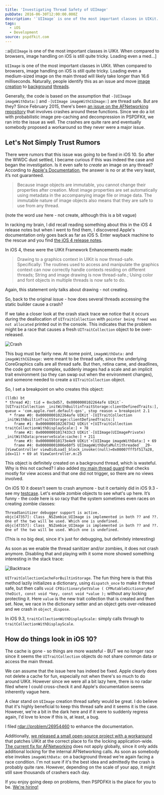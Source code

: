 ```yaml
---
title: 'Investigating Thread Safety of UIImage'
pubDate: 2016-06-30T12:00:00.000Z
description: '`UIImage` is one of the most important classes in UIKit. When compared to browsers, image handling on iOS is still quite tricky. Loading even a med...'
tags:
  - iOS
  - Development
source: pspdfkit.com
---
```


::ai[`UIImage` is one of the most important classes in UIKit. When compared to browsers, image handling on iOS is still quite tricky. Loading even a med...]


`UIImage` is one of the most important classes in UIKit. When compared to browsers, image handling on iOS is still quite tricky. Loading even a medium-sized image on the main thread will likely take longer than 16.6 milliseconds. Naturally, people identify this as an issue and move [image](https://bpoplauschi.wordpress.com/2014/03/21/ios-image-caching-sdwebimage-vs-fastimage/) [creation](https://www.objc.io/issues/5-ios7/iOS7-hidden-gems-and-workarounds/) to [background](https://github.com/AFNetworking/AFNetworking/blob/09658b352a496875c91cc33dd52c3f47b9369945/AFNetworking/AFURLResponseSerialization.m#L442-518) [threads](https://stackoverflow.com/questions/10149165/uiimage-decompression-causing-scrolling-lag).

Generally, the code is based on the assumption that `-[UIImage imageWithData:]` and `-[UIImage imageWithCGImage:]` are thread safe. But are they? Since February 2015, there's been [an issue on the AFNetworking repository](https://github.com/AFNetworking/AFNetworking/issues/2572#issue) that involves crashes around these functions. Since we do a lot with probabilistic image pre-caching and decompression in PSPDFKit, we ran into the issue as well. The crashes are quite rare and eventually somebody proposed a workaround so they never were a major issue.

## Let's Not Simply Trust Rumors

There were rumors that this issue was going to be fixed in iOS 10. So after the WWDC dust settled, I became curious if this was indeed the case and began the investigation. Is it even safe to *create* an image on any thread? According to [Apple's Documentation](https://developer.apple.com/library/ios/documentation/UIKit/Reference/UIImage_Class/index.html), the answer is no or at the very least, it’s not guaranteed.

>Because image objects are immutable, you cannot change their properties after creation. Most image properties are set automatically using metadata in the accompanying image file or image data. The immutable nature of image objects also means that they are safe to use from any thread.

(note the word *use* here - not create, although this is a bit vague)

In racking my brain, I did recall reading something about this in the iOS 4 release notes but when I went to find them, I discovered Apple's documentation only goes back as far as iOS 5. Enter wayback machine to the rescue and you find [the iOS 4 release notes](https://web.archive.org/web/20100812204946/http://developer.apple.com/iphone/library/releasenotes/General/WhatsNewIniPhoneOS/Articles/iPhoneOS4.html).

In iOS 4, these were the UIKit Framework Enhancements made:

>Drawing to a graphics context in UIKit is now thread-safe. Specifically: The routines used to access and manipulate the graphics context can now correctly handle contexts residing on different threads; String and image drawing is now thread-safe.; Using color and font objects in multiple threads is now safe to do.

Again, this statement only talks about drawing - not creating.

So, back to the original issue - how does several threads accessing the static builder cause a crash?

If we take a closer look at the crash stack trace we notice that it occurs during the deallocation of `UITraitCollection` with `pointer being freed was not allocated` printed out in the console. This indicates that the problem might be a race that causes a fresh `UITraitCollection` object to be over-released.

![Crash](/assets/img/2016/investigating-thread-safety-of-UIImage/crash.png)

This bug must be fairly new. At some point, `imageWithData:` and `imageWithCGImage:` were meant to be thread safe, since the underlying CoreGraphics calls are all thread safe. But then, retina came, and deadlines, the code got more complex, suddenly images had a scale and an implicit trait environment (so they can swap out when the environment changes), and someone needed to create a `UITraitCollection` object.

So, I set a breakpoint on who creates this object:

```
(lldb) bt
* thread #2: tid = 0xcbd57, 0x0000000102264afe UIKit`-[UITraitCollection _initWithBuiltinTraitStorage:clientDefinedTraits:], queue = 'com.apple.root.default-qos', stop reason = breakpoint 2.1
  * frame #0: 0x0000000102264afe UIKit`-[UITraitCollection _initWithBuiltinTraitStorage:clientDefinedTraits:]
    frame #1: 0x0000000102267342 UIKit`+[UITraitCollection traitCollectionWithDisplayScale:] + 78
    frame #2: 0x00000001017433c3 UIKit`-[UIImage(UIImagePrivate) _initWithData:preserveScale:cache:] + 211
    frame #3: 0x000000010173e4e9 UIKit`+[UIImage imageWithData:] + 69
    frame #4: 0x00000001006e60f5 UIImageWithDataMultithreaded`__29-[ViewController viewDidLoad]_block_invoke((null)=0x00007fff5f517a28, idx=11) + 69 at ViewController.m:25
```

This object is definitely created on a background thread, which is wasteful. Why is this not cached?  I also added [my main thread guard](https://gist.github.com/steipete/5664345) that checks mostly for view access and that one did not trigger, so there are no views involved.

On iOS 10 it doesn't seem to crash anymore - but it certainly did in iOS 9.3 - see my [testcase](http://cl.ly/3f250F3X3m2Y). Let's enable zombie objects to see what's up here. It’s funny - the code here is so racy that the system sometimes even races on creating zombie classes:


```objc
ThreadSanitizer debugger support is active.
objc[47357]: Class _NSZombie_UIImage is implemented in both ?? and ??. One of the two will be used. Which one is undefined.
objc[47357]: Class _NSZombie_UIImage is implemented in both ?? and ??. One of the two will be used. Which one is undefined.
```

(This is no big deal, since it's just for debugging, but definitely interesting)

As soon as we enable the thread sanitizer and/or zombies, it does not crash anymore. Disabling that and playing with it some more showed something interesting in the stack trace:

![Backtrace](/assets/img/2016/investigating-thread-safety-of-UIImage/bt.png)

`UITraitCollectionCacheForBuiltinStorage`. The fun thing here is that this method lazily initializes a dictionary, using `dispatch_once` to make it thread safe, but then calls `void CFDictionarySetValue ( CFMutableDictionaryRef theDict, const void *key, const void *value );` without any locking protecting it. Here `value` is the new trait collection that is created and then set. Now, we race in the dictionary setter and an object gets over-released and we crash in `object_dispose`.

In iOS 9.3, `traitCollectionWithDisplayScale:` simply calls through to `traitCollectionWithDisplayScale`.

## How do things look in iOS 10?

The cache is gone - so things are more wasteful - BUT we no longer race since it seems the `UITraitCollection` objects do not share common data or access the main thread.

We can assume that the issue here has indeed be fixed. Apple clearly does not delete a cache for fun, especially not when there's so much to do around UIKit. However since  we were all a bit lazy here, there is no radar filed where I could cross-check it and Apple's documentation seems inherently vague here.

A clear stand on `UIImage` creation thread safety would be great. I do believe that it's highly beneficial to keep this thread safe and it seems it is the case. However, we're a bit in the dark here and if it were to suddenly regress again, I'd love to know if this is, at least, a bug.

I filed [rdar://problem/26954460](https://openradar.appspot.com/26954460) to enhance the documentation.

Additionally, [we released a small open-source project with a workaround](https://github.com/PSPDFKit-labs/PSTModernizer) that patches UIKit at the correct place to fix the locking application-wide. [The current fix for AFNetworking](https://github.com/AFNetworking/AFNetworking/blob/3e8addb6537df7ae535df402680a4be93ae7a6a6/AFNetworking/AFURLResponseSerialization.m#L522-L533) does not apply globally, since it only adds additional locking for the internal AFNetworking calls. As soon as somebody else invokes `imageWithData:` on a background thread we're again facing a race condition. I'm not sure if it's the best idea and admittedly the crash is probably quite rare. However, depending on the scale of your app, it might still save thousands of crashers each day.

If you enjoy going deep on problems, then PSPDFKit is the place for you to be. [We're hiring!](/careers/)